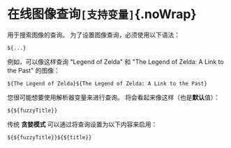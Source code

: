 # 在线图像查询`[支持变量]`{.noWrap}

用于搜索图像的查询。 为了设置图像查询，必须使用以下语法：

```
${...}
```

例如，可以像这样查询 "Legend of Zelda" 和 "The Legend of Zelda: A Link to the Past" 的图像：

```
${The Legend of Zelda}${The Legend of Zelda: A Link to the Past}
```

您很可能想要使用解析器变量来进行查询。 将会看起来像这样（也是**默认**值）：

```
${${fuzzyTitle}}
```

传统 **贪婪模式** 可以通过将查询设置为以下内容来启用：

```
${${fuzzyTitle}}${${title}}
```
